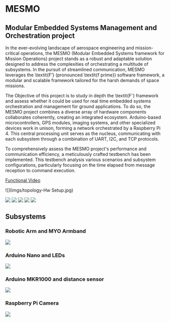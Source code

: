 # MESMO 
## Modular Embedded Systems Management and Orchestration project




In the ever-evolving landscape of aerospace engineering and mission-critical operations, the MESMO (Modular Embedded Systems framework for Mission Operations) project stands as a robust and adaptable solution designed to address the complexities of orchestrating a multitude of subsystems. In the pursuit of streamlined communication, MESMO leverages the \textit{F’} (pronounced \textit{f prime}) software framework, a modular and scalable framework tailored for the harsh demands of space missions.

The Objective of this project is to study in depth the \textit{F'} framework and assess whether it could be used for real time embedded systems orchestration and management for ground applications. To do so, the MESMO project combines a diverse array of hardware components collaborates coherently, creating an integrated ecosystem. Arduino-based microcontrollers, GPS modules, imaging systems, and other specialized devices work in unison, forming a network orchestrated by a Raspberry Pi 4. This central processing unit serves as the nucleus, communicating with each subsystem through a combination of UART, I2C, and TCP protocols.

To comprehensively assess the MESMO project's performance and communication efficiency, a meticulously crafted testbench has been implemented. This testbench analysis various scenarios and subsystem configurations, particularly focusing on the time elapsed from message reception to command execution. 

[Functional Video](https://www.youtube.com/watch?v=4ISu5jYeB7Q&ab_channel=JoaquimSilveira)

![](imgs/topology-Hw Setup.jpg)

![](imgs/1.jpg)
![](imgs/2.jpg)
![](imgs/4.jpg)
![](imgs/5.jpg)
![](imgs/6.jpg)

## Subsystems 
### Robotic Arm and MYO Armband
![](imgs/arm.gif)
### Arduino Nano and LEDs
![](imgs/nano.gif)
### Arduino MKR1000 and distance sensor
![](imgs/mkr.gif)
### Raspberry Pi Camera
![](imgs/camera.gif)





